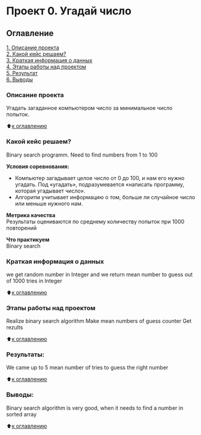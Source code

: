# Проект 0. Угадай число

## Оглавление  
[1. Описание проекта](.README.md#Описание-проекта)  
[2. Какой кейс решаем?](.README.md#Какой-кейс-решаем)  
[3. Краткая информация о данных](.README.md#Краткая-информация-о-данных)  
[4. Этапы работы над проектом](.README.md#Этапы-работы-над-проектом)  
[5. Результат](.README.md#Результат)    
[6. Выводы](.README.md#Выводы) 

### Описание проекта    
Угадать загаданное компьютером число за минимальное число попыток.

:arrow_up:[к оглавлению](_)


### Какой кейс решаем?    
Binary search programm. Need to find numbers from 1 to 100

**Условия соревнования:**  
- Компьютер загадывает целое число от 0 до 100, и нам его нужно угадать. Под «угадать», подразумевается «написать программу, которая угадывает число».
- Алгоритм учитывает информацию о том, больше ли случайное число или меньше нужного нам.

**Метрика качества**     
Результаты оцениваются по среднему количеству попыток при 1000 повторений

**Что практикуем**     
Binary search


### Краткая информация о данных
we get random number in Integer and we return mean number to guess out of 1000 tries in Integer
  
:arrow_up:[к оглавлению](.README.md#Оглавление)


### Этапы работы над проектом  
Realize binary search algorithm
Make mean numbers of guess counter
Get rezults

:arrow_up:[к оглавлению](.README.md#Оглавление)


### Результаты:  
We came up to 5 mean number of tries to guess the right number

:arrow_up:[к оглавлению](.README.md#Оглавление)


### Выводы:  
Binary search algorithm is very good, when it needs to find a number in sorted array

:arrow_up:[к оглавлению](.README.md#Оглавление)
